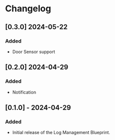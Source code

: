# Changelog

## [0.3.0] 2024-05-22
### Added
- Door Sensor support

## [0.2.0] 2024-04-29
### Added
- Notification

## [0.1.0] - 2024-04-29
### Added
- Initial release of the Log Management Blueprint.